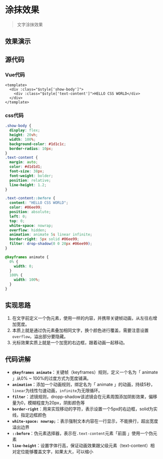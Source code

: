 # 涂抹效果

> 文字涂抹效果

## 效果演示
<View />

## 源代码
### Vue代码
```vue
<template>
  <div :class="$style['show-body']">
    <div :class="$style['text-content']">HELLO CSS WORLD</div>
  </div>
</template>
```

### css代码
```css
.show-body {
  display: flex;
  height: 20vh;
  width: 100%;
  background-color: #1d1c1c;
  border-radius: 10px;
}
.text-content {
  margin: auto;
  color: #d1d1d1;
  font-size: 38px;
  font-weight: bolder;
  position: relative;
  line-height: 1.2;
}

.text-content::before {
  content: "HELLO CSS WORLD";
  color: #06ee99;
  position: absolute;
  left: 0;
  top: 0;
  white-space: nowrap;
  overflow: hidden;
  animation: animate 5s linear infinite;
  border-right: 5px solid #06ee99;
  filter: drop-shadow(0 0 20px #06ee99);
}

@keyframes animate {
  0% {
    width: 0;
  }
  100% {
    width: 100%;
  }
}
```

## 实现思路
1. 在文字前定义一个伪元素，使用一样的内容，并携带关键帧动画，从左往右增加宽度。
2. 本质上就是通过伪元素叠加相同文字，换个颜色进行覆盖，需要注意设置`overflow`，溢出部分要隐藏。
3. 光标效果实质上就是一个加宽的右边框，跟着动画一起移动。

## 代码讲解
- **`@keyframes animate`**：关键帧（keyframes）规则，定义一个名为「 animate 」从0% ~ 100%的过度方式为宽度铺满。
- **`animation`**：添加一个动画规则，绑定名为「 animate 」的动画，持续5秒，`linear`为线性匀速动画，`infinite`为无限循环。
- **`filter`**：滤镜规则，dropp-shadow该滤镜会在元素周围添加阴影效果，偏移量为0，模糊程度为20px，阴影颜色等
- **`border-right`**：用来实现移动的字符，表示设置一个5px的右边框，solid为实线，指定边框颜色
- **`white-space: nowrap;`**：表示强制文本内容在一行显示，不能换行，超出宽度溢出边界
- **`::before`**：伪元素选择器，表示在`.text-content`元素「前面 」使用一个伪元素
- **`line-height`**：设置字体行高，保证动画效果跟父级元素（text-content）相对定位能够覆盖文字，如果太大，可以缩小

<script setup>
import View from "./Index.vue"
</script>